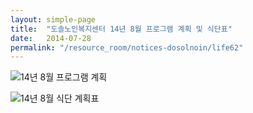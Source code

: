 ```yaml
---
layout: simple-page
title:  "도솔노인복지센터 14년 8월 프로그램 계획 및 식단표"
date:   2014-07-28
permalink: "/resource_room/notices-dosolnoin/life62"
---
```


![14년 8월 프로그램 계획](/resource_room/notices-dosolnoin/files/14년8월프로그램계획및식단표1.png)

![14년 8월 식단 계획표](/resource_room/notices-dosolnoin/files/14년8월프로그램계획및식단표2.png)
